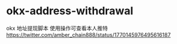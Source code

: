 # okx-address-withdrawal 
okx 地址提现脚本
 使用操作可查看本人推特
 https://twitter.com/amber_chain888/status/1770145976495616187
